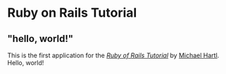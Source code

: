 # Ruby on Rails Tutorial

## "hello, world!"

This is the first application for the [*Ruby of Rails Tutorial*](http://www.railstutorial.org/) by
[Michael Hartl](http://www.michaelhartl.com/). Hello, world!
